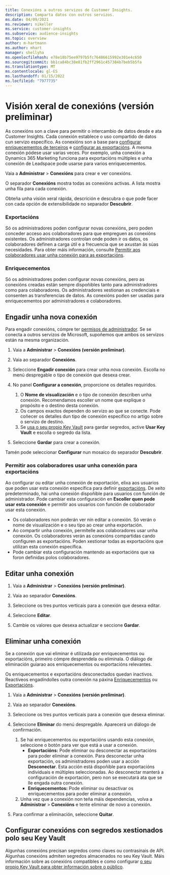 ```yaml
---
title: Conexións a outros servizos de Customer Insights.
description: Comparta datos con outros servizos.
ms.date: 04/09/2021
ms.reviewer: nikeller
ms.service: customer-insights
ms.subservice: audience-insights
ms.topic: overview
author: m-hartmann
ms.author: mhart
manager: shellyha
ms.openlocfilehash: e78e18b75ee9797b5fc76486615992e301e4c650
ms.sourcegitcommit: bb1ca84bc38e81fb2ff2961c457384b7beb5b5fa
ms.translationtype: MT
ms.contentlocale: gl-ES
ms.lasthandoff: 01/15/2022
ms.locfileid: "7977735"
---
```

# <a name="connections-preview-overview"></a>Visión xeral de conexións (versión preliminar)

As conexións son a clave para permitir o intercambio de datos desde e ata Customer Insights. Cada conexión establece o uso compartido de datos cun servizo específico. As conexións son a base para [configurar enriquecementos de terceiros](enrichment-hub.md) e [configurar as exportacións](export-destinations.md). A mesma conexión pódese usar varias veces. Por exemplo, unha conexión a Dynamics 365 Marketing funciona para exportacións múltiples e unha conexión de Leadspace pode usarse para varios enriquecementos.

Vaia a **Administrar** > **Conexións** para crear e ver conexións.

O separador **Conexións** mostra todas as conexións activas. A lista mostra unha fila para cada conexión. 

Obteña unha visión xeral rápida, descrición e descubra o que pode facer con cada opción de extensibilidade no separador **Descubrir**.

### <a name="exports"></a>Exportacións

Só os administradores poden configurar novas conexións, pero poden conceder acceso aos colaboradores para que empreguen as conexións existentes. Os administradores controlan onde poden ir os datos, os colaboradores definen a carga útil e a frecuencia que se axustan ás súas necesidades. Para obter máis información, consulte [Permitir aos colaboradores usar unha conexión para as exportacións](#allow-contributors-to-use-a-connection-for-exports).

### <a name="enrichments"></a>Enriquecementos

Só os administradores poden configurar novas conexións, pero as conexións creadas están sempre dispoñibles tanto para administradores como para colaboradores. Os administradores xestionan as credenciais e consenten as transferencias de datos. As conexións poden ser usadas para enriquecementos por administradores e colaboradores.

## <a name="add-a-new-connection"></a>Engadir unha nova conexión

Para engadir conexións, cómpre ter [permisos de administrador](permissions.md). Se se conecta a outros servizos de Microsoft, supoñemos que ambos os servizos están na mesma organización.

1. Vaia a **Administrar** > **Conexións (versión preliminar)**.

1. Vaia ao separador **Conexións**.

1. Seleccione **Engadir conexión** para crear unha nova conexión. Escolla no menú despregable o tipo de conexión que desexa crear.

1. No panel **Configurar a conexión**, proporcione os detalles requiridos. 
   1. O **Nome de visualización** e o tipo de conexión describen unha conexión. Recomendamos escoller un nome que explique o propósito e o destino desta conexión.
   1. Os campos exactos dependen do servizo ao que se conecte. Pode coñecer os detalles dun tipo de conexión específico no artigo sobre o servizo de destino.
   1. Se [usa o seu propio Key Vault](use-azure-key-vault.md) para gardar segredos, active **Usar Key Vault** e escolla o segredo da lista.

1. Seleccione **Gardar** para crear a conexión.

Tamén pode seleccionar **Configurar** nun mosaico do separador **Descubrir**.

### <a name="allow-contributors-to-use-a-connection-for-exports"></a>Permitir aos colaboradores usar unha conexión para exportacións

Ao configurar ou editar unha conexión de exportación, elixa aos usuarios que poden usar esta conexión específica para definir [exportacións](export-destinations.md). De xeito predeterminado, hai unha conexión dispoñible para usuarios con función de administrador. Pode cambiar esta configuración en **Escoller quen pode usar esta conexión** e permitir aos usuarios con función de colaborador usar esta conexión.

- Os colaboradores non poderán ver nin editar a conexión. Só verán o nome de visualización e o seu tipo ao crear unha exportación.
- Ao compartir unha conexión, permítelle aos colaboradores usar unha conexión. Os colaboradores verán as conexións compartidas cando configuren as exportacións. Poden xestionar todas as exportacións que utilizan esta conexión específica.
- Pode cambiar esta configuración mantendo as exportacións que xa foron definidas polos colaboradores.

## <a name="edit-a-connection"></a>Editar unha conexión

1. Vaia a **Administrar** > **Conexións (versión preliminar)**.

1. Vaia ao separador **Conexións**.

1. Seleccione os tres puntos verticais para a conexión que desexa editar.

1. Seleccione **Editar**.

1. Cambie os valores que desexa actualizar e seccione **Gardar**.

## <a name="remove-a-connection"></a>Eliminar unha conexión

Se a conexión que vai eliminar é utilizada por enriquecementos ou exportacións, primeiro cómpre desprendela ou eliminala. O diálogo de eliminación guiarao aos enriquecementos ou exportacións relevantes. 

Os enriquecementos e exportacións desconectados quedan inactivos. Reactíveos engadíndolles outra conexión na páxina [Enriquecementos](enrichment-hub.md) ou [Exportacións](export-destinations.md).

1. Vaia a **Administrar** > **Conexións (versión preliminar)**.

1. Vaia ao separador **Conexións**.

1. Seleccione os tres puntos verticais para a conexión que desexa eliminar.

1. Seleccione **Eliminar** do menú despregable. Aparecerá un diálogo de confirmación.

   1. Se hai enriquecementos ou exportacións usando esta conexión, seleccione o botón para ver que está a usar a conexión.
      - **Exportacións:** Pode eliminar ou desconectar as exportacións para poder eliminar a conexión. Para desconectar unha exportación, os administradores poden usar a acción **Desconectar**. Esta acción está dispoñible para exportacións individuais e múltiples seleccionadas. Ao desconectar manterá a configuración de exportación, pero non se executará ata que se lle engada outra conexión.
      - **Enriquecementos:** Pode eliminar ou desactivar os enriquecementos para poder eliminar a conexión. 
   1. Unha vez que a conexión non teña máis dependencias, volva a **Administrar** > **Conexións** e tente eliminar de novo a conexión.

1. Para confirmar a eliminación, seleccione **Quitar**.

## <a name="set-up-connections-with-secrets-managed-by-your-own-key-vault"></a>Configurar conexións con segredos xestionados polo seu Key Vault

Algunhas conexións precisan segredos como claves ou contrasinais de API. Algunhas conexións admiten segredos almacenados no seu Key Vault. Máis información sobre as conexións compatibles e como configurar [o seu propio Key Vault para obter información sobre o público](use-azure-key-vault.md).
